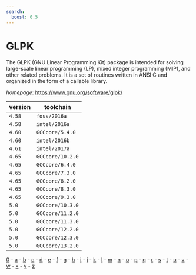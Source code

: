 ```yaml
---
search:
  boost: 0.5
---
```

# GLPK

The GLPK (GNU Linear Programming Kit) package is intended for  solving large-scale linear programming (LP),  mixed integer programming (MIP), and other related problems.  It is a set of routines written in ANSI C   and organized in the form of a callable library.

*homepage*: <https://www.gnu.org/software/glpk/>

version | toolchain
--------|----------
``4.58`` | ``foss/2016a``
``4.58`` | ``intel/2016a``
``4.60`` | ``GCCcore/5.4.0``
``4.60`` | ``intel/2016b``
``4.61`` | ``intel/2017a``
``4.65`` | ``GCCcore/10.2.0``
``4.65`` | ``GCCcore/6.4.0``
``4.65`` | ``GCCcore/7.3.0``
``4.65`` | ``GCCcore/8.2.0``
``4.65`` | ``GCCcore/8.3.0``
``4.65`` | ``GCCcore/9.3.0``
``5.0`` | ``GCCcore/10.3.0``
``5.0`` | ``GCCcore/11.2.0``
``5.0`` | ``GCCcore/11.3.0``
``5.0`` | ``GCCcore/12.2.0``
``5.0`` | ``GCCcore/12.3.0``
``5.0`` | ``GCCcore/13.2.0``

[0](../0/index.md) - [a](../a/index.md) - [b](../b/index.md) - [c](../c/index.md) - [d](../d/index.md) - [e](../e/index.md) - [f](../f/index.md) - [g](../g/index.md) - [h](../h/index.md) - [i](../i/index.md) - [j](../j/index.md) - [k](../k/index.md) - [l](../l/index.md) - [m](../m/index.md) - [n](../n/index.md) - [o](../o/index.md) - [p](../p/index.md) - [q](../q/index.md) - [r](../r/index.md) - [s](../s/index.md) - [t](../t/index.md) - [u](../u/index.md) - [v](../v/index.md) - [w](../w/index.md) - [x](../x/index.md) - [y](../y/index.md) - [z](../z/index.md)

